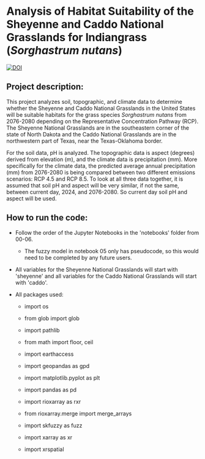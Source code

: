 # Analysis of Habitat Suitability of the Sheyenne and Caddo National Grasslands for Indiangrass (*Sorghastrum nutans*)

[![DOI](https://zenodo.org/badge/891814932.svg)](https://doi.org/10.5281/zenodo.14425230)


## Project description:
This project analyzes soil, topographic, and climate data to determine whether the Sheyenne and Caddo National Grasslands in the United States will be suitable habitats for the grass species *Sorghastrum nutans* from 2076-2080 depending on the Representative Concentration Pathway (RCP). The Sheyenne National Grasslands are in the southeastern corner of the state of North Dakota and the Caddo National Grasslands are in the northwestern part of Texas, near the Texas-Oklahoma border.

For the soil data, pH is analyzed. The topographic data is aspect (degrees) derived from elevation (m), and the climate data is precipitation (mm). More specifically for the climate data, the predicted average annual precipitation (mm) from 2076-2080 is being compared between two different emissions scenarios: RCP 4.5 and RCP 8.5. To look at all three data together, it is assumed that soil pH and aspect will be very similar, if not the same, between current day, 2024, and 2076-2080. So current day soil pH and aspect will be used.

## How to run the code:
* Follow the order of the Jupyter Notebooks in the 'notebooks' folder from 00-06.
    * The fuzzy model in notebook 05 only has pseudocode, so this would need to be completed by any future users.
* All variables for the Sheyenne National Grasslands will start with 'sheyenne' and all variables for the Caddo National Grasslands will start with 'caddo'.

* All packages used:
    * import os
    * from glob import glob
    * import pathlib
    * from math import floor, ceil

    * import earthaccess
    * import geopandas as gpd
    * import matplotlib.pyplot as plt
    * import pandas as pd
    * import rioxarray as rxr
    * from rioxarray.merge import merge_arrays
    * import skfuzzy as fuzz
    * import xarray as xr
    * import xrspatial

